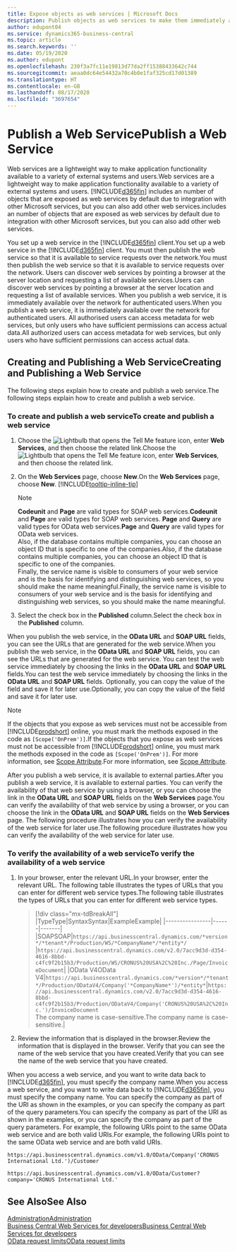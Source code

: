 ```yaml
---
title: Expose objects as web services | Microsoft Docs
description: Publish objects as web services to make them immediately available for your Business Central solution.
author: edupont04
ms.service: dynamics365-business-central
ms.topic: article
ms.search.keywords: ''
ms.date: 05/19/2020
ms.author: edupont
ms.openlocfilehash: 230f3a7fc11e19813d77da2ff15388433642c744
ms.sourcegitcommit: aeaa0dc64e54432a70c4b0e1faf325cd17d01389
ms.translationtype: HT
ms.contentlocale: en-GB
ms.lasthandoff: 08/17/2020
ms.locfileid: "3697654"
---
```

# <a name="publish-a-web-service"></a><span data-ttu-id="9d310-103">Publish a Web Service</span><span class="sxs-lookup"><span data-stu-id="9d310-103">Publish a Web Service</span></span>

<span data-ttu-id="9d310-104">Web services are a lightweight way to make application functionality available to a variety of external systems and users.</span><span class="sxs-lookup"><span data-stu-id="9d310-104">Web services are a lightweight way to make application functionality available to a variety of external systems and users.</span></span> [!INCLUDE[d365fin](includes/d365fin_md.md)] <span data-ttu-id="9d310-105">includes an number of objects that are exposed as web services by default due to integration with other Microsoft services, but you can also add other web services.</span><span class="sxs-lookup"><span data-stu-id="9d310-105">includes an number of objects that are exposed as web services by default due to integration with other Microsoft services, but you can also add other web services.</span></span>  

<span data-ttu-id="9d310-106">You set up a web service in the [!INCLUDE[d365fin](includes/d365fin_md.md)] client.</span><span class="sxs-lookup"><span data-stu-id="9d310-106">You set up a web service in the [!INCLUDE[d365fin](includes/d365fin_md.md)] client.</span></span> <span data-ttu-id="9d310-107">You must then publish the web service so that it is available to service requests over the network.</span><span class="sxs-lookup"><span data-stu-id="9d310-107">You must then publish the web service so that it is available to service requests over the network.</span></span> <span data-ttu-id="9d310-108">Users can discover web services by pointing a browser at the server location and requesting a list of available services.</span><span class="sxs-lookup"><span data-stu-id="9d310-108">Users can discover web services by pointing a browser at the server location and requesting a list of available services.</span></span> <span data-ttu-id="9d310-109">When you publish a web service, it is immediately available over the network for authenticated users.</span><span class="sxs-lookup"><span data-stu-id="9d310-109">When you publish a web service, it is immediately available over the network for authenticated users.</span></span> <span data-ttu-id="9d310-110">All authorised users can access metadata for web services, but only users who have sufficient permissions can access actual data.</span><span class="sxs-lookup"><span data-stu-id="9d310-110">All authorized users can access metadata for web services, but only users who have sufficient permissions can access actual data.</span></span>

## <a name="creating-and-publishing-a-web-service"></a><span data-ttu-id="9d310-111">Creating and Publishing a Web Service</span><span class="sxs-lookup"><span data-stu-id="9d310-111">Creating and Publishing a Web Service</span></span>

<span data-ttu-id="9d310-112">The following steps explain how to create and publish a web service.</span><span class="sxs-lookup"><span data-stu-id="9d310-112">The following steps explain how to create and publish a web service.</span></span>  

<!--
    You can also create a new web service URL in [!INCLUDE [prodshort](includes/prodshort.md)] instead. Choose one of the following methods:

      - Use the **Create Data Set** action on the **Web Services** page
      - Use the **Set Up Reporting** Assisted Setup guide
      - Choose the **Edit in Excel** action in any lists
    -->

### <a name="to-create-and-publish-a-web-service"></a><span data-ttu-id="9d310-113">To create and publish a web service</span><span class="sxs-lookup"><span data-stu-id="9d310-113">To create and publish a web service</span></span>  

1. <span data-ttu-id="9d310-114">Choose the ![Lightbulb that opens the Tell Me feature](media/ui-search/search_small.png "Tell me what you want to do") icon, enter **Web Services**, and then choose the related link.</span><span class="sxs-lookup"><span data-stu-id="9d310-114">Choose the ![Lightbulb that opens the Tell Me feature](media/ui-search/search_small.png "Tell me what you want to do") icon, enter **Web Services**, and then choose the related link.</span></span>  
2. <span data-ttu-id="9d310-115">On the **Web Services** page, choose **New**.</span><span class="sxs-lookup"><span data-stu-id="9d310-115">On the **Web Services** page, choose **New**.</span></span> [!INCLUDE[tooltip-inline-tip](includes/tooltip-inline-tip_md.md)]  

    > [!NOTE]  
    > <span data-ttu-id="9d310-116">**Codeunit** and **Page** are valid types for SOAP web services.</span><span class="sxs-lookup"><span data-stu-id="9d310-116">**Codeunit** and **Page** are valid types for SOAP web services.</span></span> <span data-ttu-id="9d310-117">**Page** and **Query** are valid types for OData web services.</span><span class="sxs-lookup"><span data-stu-id="9d310-117">**Page** and **Query** are valid types for OData web services.</span></span>  
    > <span data-ttu-id="9d310-118">Also, if the database contains multiple companies, you can choose an object ID that is specific to one of the companies.</span><span class="sxs-lookup"><span data-stu-id="9d310-118">Also, if the database contains multiple companies, you can choose an object ID that is specific to one of the companies.</span></span>  
    > <span data-ttu-id="9d310-119">Finally, the service name is visible to consumers of your web service and is the basis for identifying and distinguishing web services, so you should make the name meaningful.</span><span class="sxs-lookup"><span data-stu-id="9d310-119">Finally, the service name is visible to consumers of your web service and is the basis for identifying and distinguishing web services, so you should make the name meaningful.</span></span>

3. <span data-ttu-id="9d310-120">Select the check box in the **Published** column.</span><span class="sxs-lookup"><span data-stu-id="9d310-120">Select the check box in the **Published** column.</span></span>  

<span data-ttu-id="9d310-121">When you publish the web service, in the **OData URL** and **SOAP URL** fields, you can see the URLs that are generated for the web service.</span><span class="sxs-lookup"><span data-stu-id="9d310-121">When you publish the web service, in the **OData URL** and **SOAP URL** fields, you can see the URLs that are generated for the web service.</span></span> <span data-ttu-id="9d310-122">You can test the web service immediately by choosing the links in the **OData URL** and **SOAP URL** fields.</span><span class="sxs-lookup"><span data-stu-id="9d310-122">You can test the web service immediately by choosing the links in the **OData URL** and **SOAP URL** fields.</span></span> <span data-ttu-id="9d310-123">Optionally, you can copy the value of the field and save it for later use.</span><span class="sxs-lookup"><span data-stu-id="9d310-123">Optionally, you can copy the value of the field and save it for later use.</span></span>  

> [!NOTE]
> <span data-ttu-id="9d310-124">If the objects that you expose as web services must not be accessible from [!INCLUDE[prodshort](includes/prodshort.md)] online, you must mark the methods exposed in the code as `[Scope('OnPrem')]`.</span><span class="sxs-lookup"><span data-stu-id="9d310-124">If the objects that you expose as web services must not be accessible from [!INCLUDE[prodshort](includes/prodshort.md)] online, you must mark the methods exposed in the code as `[Scope('OnPrem')]`.</span></span> <span data-ttu-id="9d310-125">For more information, see [Scope Attribute](/dynamics365/business-central/dev-itpro/developer/methods/devenv-scope-attribute).</span><span class="sxs-lookup"><span data-stu-id="9d310-125">For more information, see [Scope Attribute](/dynamics365/business-central/dev-itpro/developer/methods/devenv-scope-attribute).</span></span>

<span data-ttu-id="9d310-126">After you publish a web service, it is available to external parties.</span><span class="sxs-lookup"><span data-stu-id="9d310-126">After you publish a web service, it is available to external parties.</span></span> <span data-ttu-id="9d310-127">You can verify the availability of that web service by using a browser, or you can choose the link in the **OData URL** and **SOAP URL** fields on the **Web Services** page.</span><span class="sxs-lookup"><span data-stu-id="9d310-127">You can verify the availability of that web service by using a browser, or you can choose the link in the **OData URL** and **SOAP URL** fields on the **Web Services** page.</span></span> <span data-ttu-id="9d310-128">The following procedure illustrates how you can verify the availability of the web service for later use.</span><span class="sxs-lookup"><span data-stu-id="9d310-128">The following procedure illustrates how you can verify the availability of the web service for later use.</span></span>  

### <a name="to-verify-the-availability-of-a-web-service"></a><span data-ttu-id="9d310-129">To verify the availability of a web service</span><span class="sxs-lookup"><span data-stu-id="9d310-129">To verify the availability of a web service</span></span>  

1. <span data-ttu-id="9d310-130">In your browser, enter the relevant URL.</span><span class="sxs-lookup"><span data-stu-id="9d310-130">In your browser, enter the relevant URL.</span></span> <span data-ttu-id="9d310-131">The following table illustrates the types of URLs that you can enter for different web service types.</span><span class="sxs-lookup"><span data-stu-id="9d310-131">The following table illustrates the types of URLs that you can enter for different web service types.</span></span>  

    > [!div class="mx-tdBreakAll"]
    > |<span data-ttu-id="9d310-132">Type</span><span class="sxs-lookup"><span data-stu-id="9d310-132">Type</span></span>|<span data-ttu-id="9d310-133">Syntax</span><span class="sxs-lookup"><span data-stu-id="9d310-133">Syntax</span></span>|<span data-ttu-id="9d310-134">Example</span><span class="sxs-lookup"><span data-stu-id="9d310-134">Example</span></span>|
    > |----------------|------|-------|
    > |<span data-ttu-id="9d310-135">SOAP</span><span class="sxs-lookup"><span data-stu-id="9d310-135">SOAP</span></span>|`https://api.businesscentral.dynamics.com/*version*/*tenant*/Production/WS/*CompanyName*/*entity*/` |`https://api.businesscentral.dynamics.com/v2.0/7acc9d3d-d354-4616-8bbd-c4fc9f2b15b3/Production/WS/CRONUS%20USA%2C%20Inc./Page/InvoiceDocument`|
    > |<span data-ttu-id="9d310-136">OData V4</span><span class="sxs-lookup"><span data-stu-id="9d310-136">OData V4</span></span>|`https://api.businesscentral.dynamics.com/*version*/*tenant*/Production/ODataV4/Company('*CompanyName*')/*entity*`|`https://api.businesscentral.dynamics.com/v2.0/7acc9d3d-d354-4616-8bbd-c4fc9f2b15b3/Production/ODataV4/Company('CRONUS%20USA%2C%20Inc.')/InvoiceDocument`<br/>    <span data-ttu-id="9d310-137">The company name is case-sensitive.</span><span class="sxs-lookup"><span data-stu-id="9d310-137">The company name is case-sensitive.</span></span>|

2. <span data-ttu-id="9d310-138">Review the information that is displayed in the browser.</span><span class="sxs-lookup"><span data-stu-id="9d310-138">Review the information that is displayed in the browser.</span></span> <span data-ttu-id="9d310-139">Verify that you can see the name of the web service that you have created.</span><span class="sxs-lookup"><span data-stu-id="9d310-139">Verify that you can see the name of the web service that you have created.</span></span>  

<span data-ttu-id="9d310-140">When you access a web service, and you want to write data back to [!INCLUDE[d365fin](includes/d365fin_md.md)], you must specify the company name.</span><span class="sxs-lookup"><span data-stu-id="9d310-140">When you access a web service, and you want to write data back to [!INCLUDE[d365fin](includes/d365fin_md.md)], you must specify the company name.</span></span> <span data-ttu-id="9d310-141">You can specify the company as part of the URI as shown in the examples, or you can specify the company as part of the query parameters.</span><span class="sxs-lookup"><span data-stu-id="9d310-141">You can specify the company as part of the URI as shown in the examples, or you can specify the company as part of the query parameters.</span></span> <span data-ttu-id="9d310-142">For example, the following URIs point to the same OData web service and are both valid URIs.</span><span class="sxs-lookup"><span data-stu-id="9d310-142">For example, the following URIs point to the same OData web service and are both valid URIs.</span></span>  

```
https://api.businesscentral.dynamics.com/v1.0/OData/Company('CRONUS International Ltd.')/Customer  
```

```
https://api.businesscentral.dynamics.com/v1.0/OData/Customer?company='CRONUS International Ltd.'  
```

## <a name="see-also"></a><span data-ttu-id="9d310-143">See Also</span><span class="sxs-lookup"><span data-stu-id="9d310-143">See Also</span></span>

[<span data-ttu-id="9d310-144">Administration</span><span class="sxs-lookup"><span data-stu-id="9d310-144">Administration</span></span>](admin-setup-and-administration.md)  
[<span data-ttu-id="9d310-145">Business Central Web Services for developers</span><span class="sxs-lookup"><span data-stu-id="9d310-145">Business Central Web Services for developers</span></span>](/dynamics365/business-central/dev-itpro/webservices/web-services)  
[<span data-ttu-id="9d310-146">OData request limits</span><span class="sxs-lookup"><span data-stu-id="9d310-146">OData request limits</span></span>](/dynamics365/business-central/dev-itpro/administration/operational-limits-online#ODataServices)  
